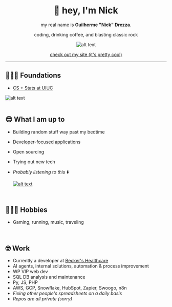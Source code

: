 <div align="center">  

# 👋 hey, I'm Nick  

my real name is **Guilherme "Nick" Drezza**.  

coding, drinking coffee, and blasting classic rock  

![alt text](https://drive.google.com/thumbnail?id=1lbJiaGYzCG58nzqRQisIJGZ3cD1B2E8M&sz=w150)  

[check out my site (it's pretty cool)](https://guidrezza.com)  

</div>  

---  

## 👨🏻‍🎓 Foundations  
- [CS + Stats at UIUC](https://www.usnews.com/best-graduate-schools/top-science-schools/university-of-illinois-at-urbana-champaign-145637)  

![alt text](https://drive.google.com/thumbnail?id=1DwAEZX0xWp8PGd2BZsSInO5gr0O8H9kB=w150)  
<br>  

## 😎 What I am up to  
- Building random stuff way past my bedtime  
- Developer-focused applications  
- Open sourcing  
- Trying out new tech  
- _Probably listening to this_ ⬇️

     [![alt text](https://drive.google.com/thumbnail?id=1GAJxMFP7yHDu9_gtZ2idwiMjOK2OCl6J&sz=w150)](https://open.spotify.com/playlist/6HPsoOWqcORoD3J0kj3Tm3?si=f4baca50b1f84aaa)  
<br>  

## 🏃🏻‍➡️ Hobbies  
- Gaming, running, music, traveling  
<br>  

## 🤓 Work  
- Currently a developer at [Becker's Healthcare](https://hubs.beckershealthcare.com/about)  
- AI agents, internal solutions, automation & process improvement  
- WP VIP web dev  
- SQL DB analysis and maintenance  
- Py, JS, PHP  
- AWS, GCP, Snowflake, HubSpot, Zapier, Swoogo, n8n  
- _Fixing other people's spreadsheets on a daily basis_  
- _Repos are all private (sorry)_  
